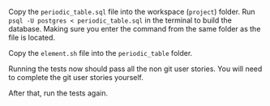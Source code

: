 Copy the `periodic_table.sql` file into the workspace (`project`) folder. Run `psql -U postgres < periodic_table.sql` in the terminal to build the database. Making sure you enter the command from the same folder as the file is located.

Copy the `element.sh` file into the `periodic_table` folder.

Running the tests now should pass all the non git user stories. You will need to complete the git user stories yourself.

After that, run the tests again.
